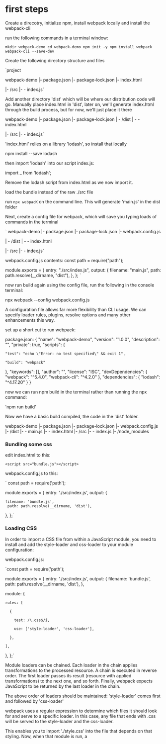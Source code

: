 # first steps

Create a direcotry, initialize npm, install webpack locally and install the webpack-cli

run the following commands in a terminal window:

`mkdir webpack-demo
cd webpack-demo
npm init -y
npm install webpack webpack-cli --save-dev`

Create the following directory structure and files

`project

webpack-demo
|- package.json
|- package-lock.json
|- index.html

|- /src
|- - index.js`

Add another directory 'dist' which will be where our distribution code will go. Manually place index.html in 'dist', later on, we'll generate index.html through the build process, but for now, we'll just place it there

webpack-demo
|- package.json
|- package-lock.json
| - /dist
| - - index.html

|- /src
|- - index.js`

'index.html' relies on a library 'lodash', so install that locally

npm install --save lodash

then import 'lodash' into our script index.js:

import \_ from 'lodash';

Remove the lodash script from index.html as we now import it.

load the bundle instead of the raw ./src file

 <script src="main.js"></script>

run `npx webpacK` on the command line. This will generate 'main.js' in the dist folder

Next, create a config file for webpack, which will save you typing loads of commands in the terminal

`
webpack-demo
|- package.json
|- package-lock.json
|- webpack.config.js

| - /dist
| - - index.html

|- /src
|- - index.js`

webpack.config.js contents:
const path = require("path");

module.exports = {
entry: "./src/index.js",
output: {
filename: "main.js",
path: path.resolve(\_\_dirname, "dist"),
},
};
`

now run build again using the config file,
run the following in the console terminal:

npx webpack --config webpack.config.js

A configuration file allows far more flexibility than CLI usage. We can specify loader rules, plugins, resolve options and many other enhancements this way.

set up a short cut to run webpack:

package.json:
{
"name": "webpack-demo",
"version": "1.0.0",
"description": "",
"private": true,
"scripts": {

    "test": "echo \"Error: no test specified\" && exit 1",

    "build": "webpack"

},
"keywords": [],
"author": "",
"license": "ISC",
"devDependencies": {
"webpack": "^5.4.0",
"webpack-cli": "^4.2.0"
},
"dependencies": {
"lodash": "^4.17.20"
}
}

now we can run npm build in the terminal rather than running the npx command:

'npm run build'

Now we have a basic build compiled, the code in the 'dist' folder.

webpack-demo
|- package.json
|- package-lock.json
|- webpack.config.js
|- /dist
|- - main.js
|- - index.html
|- /src
|- - index.js
|- /node_modules

### Bundling some css

edit index.html to this:

 <body>

    <script src="bundle.js"></script>

   </body>
 </html>

webpack.config.js to this:

`
const path = require('path');

module.exports = {
entry: './src/index.js',
output: {

    filename: 'bundle.js',
     path: path.resolve(__dirname, 'dist'),

},
};`

### Loading CSS

In order to import a CSS file from within a JavaScript module, you need to install and add the style-loader and css-loader to your module configuration:

webpack.config.js:

`const path = require('path');

module.exports = {
entry: './src/index.js',
output: {
filename: 'bundle.js',
path: path.resolve(\_\_dirname, 'dist'),
},

module: {

    rules: [

      {

        test: /\.css$/i,

        use: ['style-loader', 'css-loader'],

      },

    ],

},
};`

Module loaders can be chained. Each loader in the chain applies transformations to the processed resource. A chain is executed in reverse order. The first loader passes its result (resource with applied transformations) to the next one, and so forth. Finally, webpack expects JavaScript to be returned by the last loader in the chain.

The above order of loaders should be maintained: 'style-loader' comes first and followed by 'css-loader'

webpack uses a regular expression to determine which files it should look for and serve to a specific loader. In this case, any file that ends with .css will be served to the style-loader and the css-loader.

This enables you to import './style.css' into the file that depends on that styling. Now, when that module is run, a <style> tag with the stringified css will be inserted into the <head> of your html file.

run this command in the terminal:
`npm install --save-dev style-loader css-loader`

add a new style.css file to our project and import it in our index.js:

webpack-demo
|- package.json
|- package-lock.json
|- webpack.config.js
|- /dist
|- - main.js
|- - index.html
|- /src
|- - index.js
|- - style.css
|- /node_modules

add the following to src/index.js:
`import './style.css';`

now run the build command:

`npm run build`

# Loading Images

Use the built in Asset Modules:

change our `webpack.config.js` file to the following:

`
const path = require('path');

module.exports = {
entry: './src/index.js',
output: {
filename: 'bundle.js',
path: path.resolve(\_\_dirname, 'dist'),
},
module: {
rules: [
{
test: /\.css$/i,
use: ['style-loader', 'css-loader'],
},

      {

        test: /\.(png|svg|jpg|jpeg|gif)$/i,

        type: 'asset/resource',

      },
     ],

},
};
`

add an image to our project:

`webpack-demo
|- package.json
|- package-lock.json
|- webpack.config.js
|- /dist
|- - bundle.js
|- - index.html
|- /src
|- - icon.png
|- - style.css
|- - index.js
|- /node_modules`

src/index.js:

`import \_ from 'lodash';
import './style.css';

import Icon from './icon.png';

function component() {
const element = document.createElement('div');

// Lodash, now imported by this script
element.innerHTML = \_.join(['Hello', 'webpack'], ' ');
element.classList.add('hello');

// Add the image to our existing div.

const myIcon = new Image();

myIcon.src = Icon;

element.appendChild(myIcon);

return element;
}

document.body.appendChild(component());`

src/styles.css:

`.hello {
color: red;

background: url('./icon.png');
}`

creata a new build:
`npm run build`
